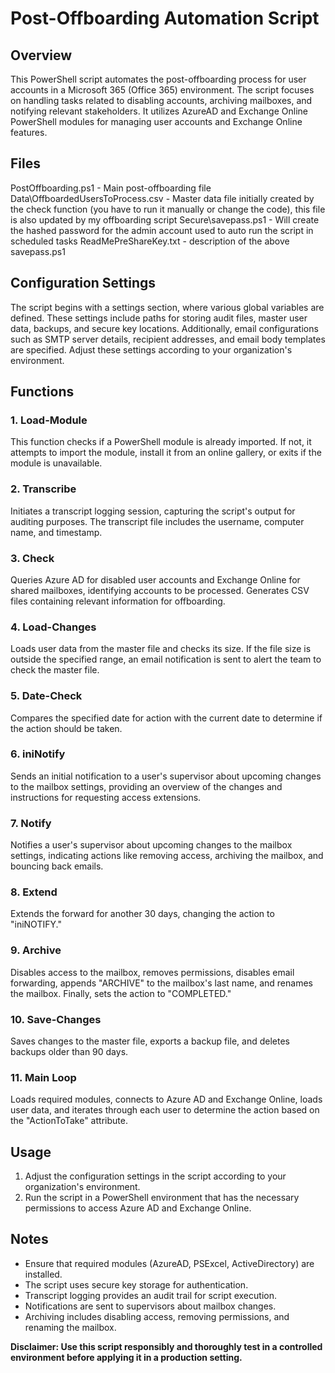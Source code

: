 # Post-Offboarding Automation Script

## Overview

This PowerShell script automates the post-offboarding process for user accounts in a Microsoft 365 (Office 365) environment. The script focuses on handling tasks related to disabling accounts, archiving mailboxes, and notifying relevant stakeholders. It utilizes AzureAD and Exchange Online PowerShell modules for managing user accounts and Exchange Online features.

## Files

PostOffboarding.ps1 - Main post-offboarding file
Data\OffboardedUsersToProcess.csv - Master data file initially created by the check function (you have to run it manually or change the code), this file is also updated by my offboarding script
Secure\savepass.ps1 - Will create the hashed password for the admin account used to auto run the script in scheduled tasks
ReadMePreShareKey.txt - description of the above savepass.ps1

## Configuration Settings

The script begins with a settings section, where various global variables are defined. These settings include paths for storing audit files, master user data, backups, and secure key locations. Additionally, email configurations such as SMTP server details, recipient addresses, and email body templates are specified. Adjust these settings according to your organization's environment.

## Functions

### 1. Load-Module

This function checks if a PowerShell module is already imported. If not, it attempts to import the module, install it from an online gallery, or exits if the module is unavailable.

### 2. Transcribe

Initiates a transcript logging session, capturing the script's output for auditing purposes. The transcript file includes the username, computer name, and timestamp.

### 3. Check

Queries Azure AD for disabled user accounts and Exchange Online for shared mailboxes, identifying accounts to be processed. Generates CSV files containing relevant information for offboarding.

### 4. Load-Changes

Loads user data from the master file and checks its size. If the file size is outside the specified range, an email notification is sent to alert the team to check the master file.

### 5. Date-Check

Compares the specified date for action with the current date to determine if the action should be taken.

### 6. iniNotify

Sends an initial notification to a user's supervisor about upcoming changes to the mailbox settings, providing an overview of the changes and instructions for requesting access extensions.

### 7. Notify

Notifies a user's supervisor about upcoming changes to the mailbox settings, indicating actions like removing access, archiving the mailbox, and bouncing back emails.

### 8. Extend

Extends the forward for another 30 days, changing the action to "iniNOTIFY."

### 9. Archive

Disables access to the mailbox, removes permissions, disables email forwarding, appends "ARCHIVE" to the mailbox's last name, and renames the mailbox. Finally, sets the action to "COMPLETED."

### 10. Save-Changes

Saves changes to the master file, exports a backup file, and deletes backups older than 90 days.

### 11. Main Loop

Loads required modules, connects to Azure AD and Exchange Online, loads user data, and iterates through each user to determine the action based on the "ActionToTake" attribute.

## Usage

1. Adjust the configuration settings in the script according to your organization's environment.
2. Run the script in a PowerShell environment that has the necessary permissions to access Azure AD and Exchange Online.

## Notes

- Ensure that required modules (AzureAD, PSExcel, ActiveDirectory) are installed.
- The script uses secure key storage for authentication.
- Transcript logging provides an audit trail for script execution.
- Notifications are sent to supervisors about mailbox changes.
- Archiving includes disabling access, removing permissions, and renaming the mailbox.

**Disclaimer: Use this script responsibly and thoroughly test in a controlled environment before applying it in a production setting.**
